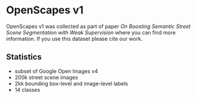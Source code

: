 # OpenScapes v1
OpenScapes v1 was collected as part of paper _On Boosting Semantic Street Scene Segmentation with Weak Supervision_ where you can find more information. If you use this dataset please cite our work.

## Statistics
* subset of Google Open Images v4
* 200k street scene images
* 2kk bounding box-level and image-level labels
* 14 classes
